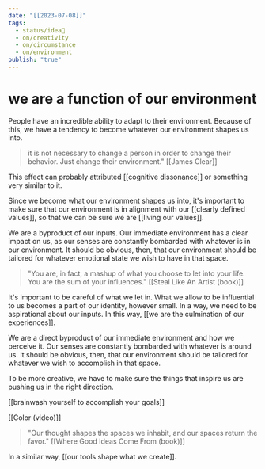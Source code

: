 ```yaml
---
date: "[[2023-07-08]]"
tags:
  - status/idea🌱
  - on/creativity
  - on/circumstance
  - on/environment
publish: "true"
---
```

# we are a function of our environment


People have an incredible ability to adapt to their environment. Because of this, we have a tendency to become whatever our environment shapes us into.

> it is not necessary to change a person in order to change their behavior. 
> Just change their environment." [[James Clear]]

This effect can probably attributed [[cognitive dissonance]] or something very similar to it. 

Since we become what our environment shapes us into, it's important to make sure that our environment is in alignment with our [[clearly defined values]], so that we can be sure we are [[living our values]]. 

We are a byproduct of our inputs. Our immediate environment has a clear impact on us, as our senses are constantly bombarded with whatever is in our environment. It should be obvious, then, that our environment should be tailored for whatever emotional state we wish to have in that space. 

> "You are, in fact, a mashup of what you choose to let into your life. You are the sum of your influences." [[Steal Like An Artist (book)]]

It's important to be careful of what we let in. What we allow to be influential to us becomes a part of our identity, however small. In a way, we need to be aspirational about our inputs. In this way, [[we are the culmination of our experiences]]. 


We are a direct byproduct of our immediate environment and how we perceive it. Our senses are constantly bombarded with whatever is around us. It should be obvious, then, that our environment should be tailored for whatever we wish to accomplish in that space.

To be more creative, we have to make sure the things that inspire us are pushing us in the right direction.


[[brainwash yourself to accomplish your goals]]


[[Color (video)]]



> "Our thought shapes the spaces we inhabit, and our spaces return the favor." [[Where Good Ideas Come From (book)]]




In a similar way, [[our tools shape what we create]].